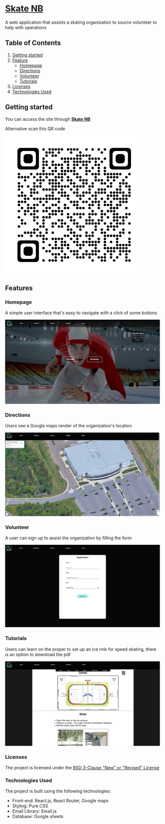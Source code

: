 # [Skate NB](https://skatenb.vercel.app/)

A web application that assists a skating organization to source volunteer to help with operations

## Table of Contents

1. [Getting started](#Getting-started)
2. [Feature](#feature)
   - [Homepage](#card_sim)
   - [Directions](#categorization)
   - [Volunteer](#visual)
   - [Tutorials](#prof)
3. [Licenses](#license)
4. [Technologies Used](#tech)

## <a id="Getting-started">Getting started</a>

You can access the site through **[Skate NB](https://skatenb.vercel.app/)**

Alternative scan this QR code

![Alt text](./src/assets/webQR.png)

## <a id="feature">Features</a>

### <a id="card_sim">Homepage</a>

A simple user interface that's easy to navigate with a click of some buttons

![Alt text](./src/assets/skatePics/homepage.jpg)

### <a id="categorization">Directions</a>

Users see a Google maps render of the organization's location

![Alt text](./src/assets/skatePics/map.jpg)

### <a id="visual">Volunteer</a>

A user can sign up to assist the organization by filling the form

![Alt text](./src/assets/skatePics/form.jpg)

### <a id="prof">Tutorials</a>

Users can learn on the proper to set up an ice rink for speed skating, there
is an option to download the pdf

![Alt text](./src/assets/skatePics/teach.jpg)

### <a id="license">Licenses</a>

The project is licensed under the [BSD 3-Clause "New" or "Revised" License](https://github.com/highlightjs/highlight.js/blob/main/LICENSE)

### <a id="tech">Technologies Used</a>

The project is built using the following technologies:

- Front-end: React.js, React Router, Google maps
- Styling: Pure CSS
- Email Library: Email.js
- Database: Google sheets
